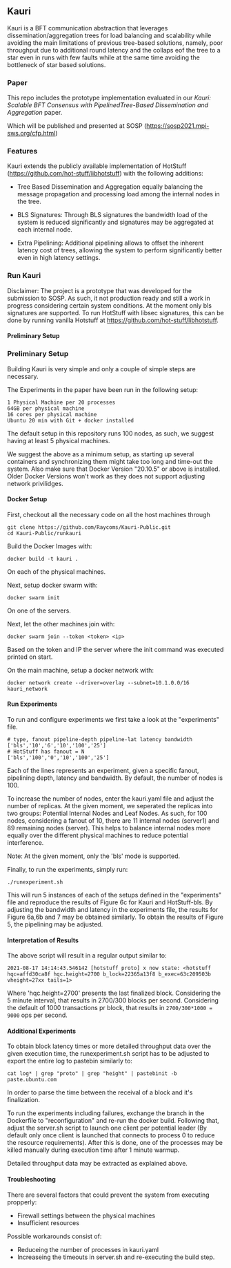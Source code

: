 ## Kauri


Kauri is a BFT communication abstraction that leverages dissemination/aggregation trees for load balancing and scalability while avoiding the main limitations of previous tree-based solutions, namely, poor throughput due to additional round latency and the collaps eof the tree to a star even in runs with few faults
while at the same time avoiding the bottleneck of star based solutions.

### Paper

This repo includes the prototype implementation evaluated in our 
*Kauri: Scalable BFT Consensus with PipelinedTree-Based Dissemination and Aggregation* paper.

Which will be published and presented at SOSP (https://sosp2021.mpi-sws.org/cfp.html)

### Features

Kauri extends the publicly available implementation of HotStuff (https://github.com/hot-stuff/libhotstuff) with the following additions:

- Tree Based Dissemination and Aggregation equally balancing the message propagation and processing load among the internal nodes in the tree.

- BLS Signatures: Through BLS signatures the bandwidth load of the system is reduced significantly and signatures may be aggregated at each internal node.

- Extra Pipelining: Additional pipelining allows to offset the inherent latency cost of trees, allowing the system to perform significantly better even in high latency settings.

### Run Kauri

Disclaimer: The project is a prototype that was developed for the submission to SOSP. As such, it not production ready and still a work in progress considering certain system conditions.
At the moment only bls signatures are supported. To run HotStuff with libsec signatures, this can be done by running vanilla Hotstuff at https://github.com/hot-stuff/libhotstuff.

#### Preliminary Setup

### Preliminary Setup

Building Kauri is very simple and only a couple of simple steps are necessary.

The Experiments in the paper have been run in the following setup:

```
1 Physical Machine per 20 processes
64GB per physical machine
16 cores per physical machine
Ubuntu 20 min with Git + docker installed
```

The default setup in this repository runs 100 nodes, as such, we suggest having at least 5 physical machines.

We suggest the above as a minimum setup, as starting up several containers and synchronizing them might take too long and time-out the system.
Also make sure that Docker Version "20.10.5" or above is installed. Older Docker Versions won't work as they does not support adjusting network privilidges.

#### Docker Setup

First, checkout all the necessary code on all the host machines through

```
git clone https://github.com/Raycoms/Kauri-Public.git
cd Kauri-Public/runkauri
```

Build the Docker Images with:

```
docker build -t kauri .
```

On each of the physical machines.

Next, setup docker swarm with:

```
docker swarm init
```

On one of the servers.

Next, let the other machines join with:

```
docker swarm join --token <token> <ip>
```

Based on the token and IP the server where the init command was executed printed on start.


On the main machine, setup a docker network with:

```
docker network create --driver=overlay --subnet=10.1.0.0/16 kauri_network
```

#### Run Experiments

To run and configure experiments we first take a look at the "experiments" file.

```
# type, fanout pipeline-depth pipeline-lat latency bandwidth
['bls','10','6','10','100','25']
# HotStuff has fanout = N
['bls','100','0','10','100','25']
```
Each of the lines represents an experiment, given a specific fanout, pipelining depth, latency and bandwidth.
By default, the number of nodes is 100.

To increase the number of nodes, enter the kauri.yaml file and adjust the number of replicas.
At the given moment, we seperated the replicas into two groups: Potential Internal Nodes and Leaf Nodes.
As such, for 100 nodes, considering a fanout of 10, there are 11 internal nodes (server1) and 89 remaining nodes (server).
This helps to balance internal nodes more equally over the different physical machines to reduce potential interference.

Note: At the given moment, only the 'bls' mode is supported.

Finally, to run the experiments, simply run:

```
./runexperiment.sh
```

This will run 5 instances of each of the setups defined in the "experiments" file and reproduce the results of Figure 6c for Kauri and HotStuff-bls.
By adjusting the bandwidth and latency in the experiments file, the results for Figure 6a,6b and 7 may be obtained similarly.
To obtain the results of Figure 5, the pipelining may be adjusted.

#### Interpretation of Results

The above script will result in a regular output similar to:

```
2021-08-17 14:14:43.546142 [hotstuff proto] x now state: <hotstuff hqc=affd30ca8f hqc.height=2700 b_lock=22365a13f8 b_exec=63c209503b vheight=27xx tails=1>
```

Where 'hqc.height=2700' presents the last finalized block. Considering the 5 minute interval, that results in 2700/300 blocks per second.
Considering the default of 1000 transactions pr block, that results in `2700/300*1000 = 9000` ops per second.

#### Additional Experiments

To obtain block latency times or more detailed throughput data over the given execution time, the runexperiment.sh script has to be adjusted to export the entire log to pastebin similarly to:

```
cat log* | grep "proto" | grep "height" | pastebinit -b paste.ubuntu.com
```

In order to parse the time between the receival of a block and it's finalization.


To run the experiments including failures, exchange the branch in the Dockerfile to "reconfiguration" and re-run the docker build. Following that, adjust the server.sh script to launch one client per potential leader (By default only once client is launched that connects to process 0 to reduce the resource requirements). After this is done, one of the processes may be killed manually during execution time after 1 minute warmup.

Detailed throughput data may be extracted as explained above.

#### Troubleshooting

There are several factors that could prevent the system from executing propperly:
- Firewall settings between the physical machines
- Insufficient resources

Possible workarounds consist of:
- Reduceing the number of processes in kauri.yaml
- Increaseing the timeouts in server.sh and re-executing the build step.
